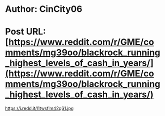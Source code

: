 # Author: CinCity06
# Post URL: [https://www.reddit.com/r/GME/comments/mg39oo/blackrock_running_highest_levels_of_cash_in_years/](https://www.reddit.com/r/GME/comments/mg39oo/blackrock_running_highest_levels_of_cash_in_years/)


https://i.redd.it/l1twsflm42q61.jpg